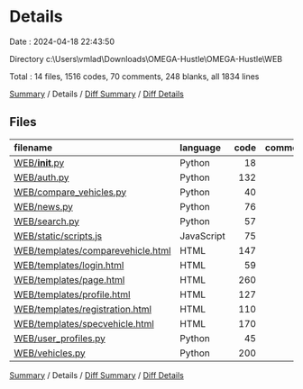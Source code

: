 # Details

Date : 2024-04-18 22:43:50

Directory c:\\Users\\vmlad\\Downloads\\OMEGA-Hustle\\OMEGA-Hustle\\WEB

Total : 14 files,  1516 codes, 70 comments, 248 blanks, all 1834 lines

[Summary](results.md) / Details / [Diff Summary](diff.md) / [Diff Details](diff-details.md)

## Files
| filename | language | code | comment | blank | total |
| :--- | :--- | ---: | ---: | ---: | ---: |
| [WEB/__init__.py](/WEB/__init__.py) | Python | 18 | 0 | 14 | 32 |
| [WEB/auth.py](/WEB/auth.py) | Python | 132 | 11 | 41 | 184 |
| [WEB/compare_vehicles.py](/WEB/compare_vehicles.py) | Python | 40 | 0 | 14 | 54 |
| [WEB/news.py](/WEB/news.py) | Python | 76 | 8 | 18 | 102 |
| [WEB/search.py](/WEB/search.py) | Python | 57 | 0 | 10 | 67 |
| [WEB/static/scripts.js](/WEB/static/scripts.js) | JavaScript | 75 | 5 | 11 | 91 |
| [WEB/templates/comparevehicle.html](/WEB/templates/comparevehicle.html) | HTML | 147 | 4 | 8 | 159 |
| [WEB/templates/login.html](/WEB/templates/login.html) | HTML | 59 | 3 | 3 | 65 |
| [WEB/templates/page.html](/WEB/templates/page.html) | HTML | 260 | 8 | 14 | 282 |
| [WEB/templates/profile.html](/WEB/templates/profile.html) | HTML | 127 | 5 | 10 | 142 |
| [WEB/templates/registration.html](/WEB/templates/registration.html) | HTML | 110 | 3 | 12 | 125 |
| [WEB/templates/specvehicle.html](/WEB/templates/specvehicle.html) | HTML | 170 | 8 | 13 | 191 |
| [WEB/user_profiles.py](/WEB/user_profiles.py) | Python | 45 | 3 | 21 | 69 |
| [WEB/vehicles.py](/WEB/vehicles.py) | Python | 200 | 12 | 59 | 271 |

[Summary](results.md) / Details / [Diff Summary](diff.md) / [Diff Details](diff-details.md)